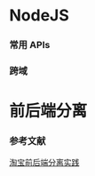 # NodeJS #
### 常用 APIs ###

### 跨域 ###

# 前后端分离 #
### 参考文献 ###
[淘宝前后端分离实践](http://2014.jsconf.cn/slides/herman-taobaoweb/index.html# "淘宝前后端分离实践")
